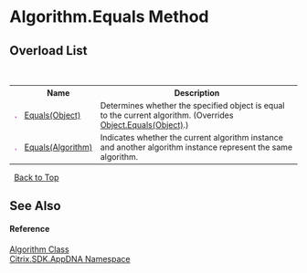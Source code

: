 # Algorithm.Equals Method 
 


## Overload List
&nbsp;<table><tr><th></th><th>Name</th><th>Description</th></tr><tr><td>![Public method](media/pubmethod.gif "Public method")</td><td><a href="574837ce-2a4a-14ca-2953-45b6d9b3f9f1">Equals(Object)</a></td><td>
Determines whether the specified object is equal to the current algorithm.
 (Overrides <a href="http://msdn2.microsoft.com/en-us/library/bsc2ak47" target="_blank">Object.Equals(Object)</a>.)</td></tr><tr><td>![Public method](media/pubmethod.gif "Public method")</td><td><a href="829c0d14-6347-4bc1-b5fd-bbc7c78d3aed">Equals(Algorithm)</a></td><td>
Indicates whether the current algorithm instance and another algorithm instance represent the same algorithm.</td></tr></table>&nbsp;
<a href="#algorithm.equals-method">Back to Top</a>

## See Also


#### Reference
<a href="00083171-3db1-bd94-3ed1-e2b5477edbe0">Algorithm Class</a><br /><a href="fe2d265b-410b-8b11-1eb4-a790e0b062bf">Citrix.SDK.AppDNA Namespace</a><br />